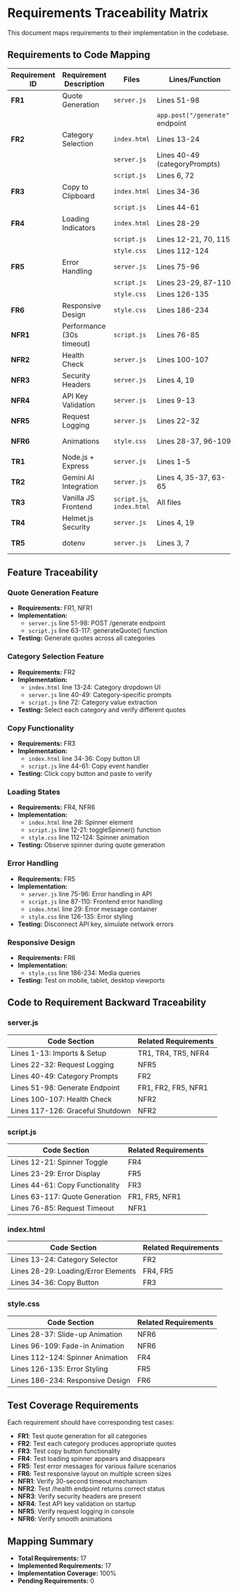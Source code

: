 # Requirements Traceability Matrix

This document maps requirements to their implementation in the codebase.

## Requirements to Code Mapping

| Requirement ID | Requirement Description | Files | Lines/Function | Status |
|---------------|------------------------|-------|----------------|--------|
| **FR1** | Quote Generation | `server.js` | Lines 51-98 | ✅ Implemented |
| | | | `app.post("/generate")` endpoint | |
| **FR2** | Category Selection | `index.html` | Lines 13-24 | ✅ Implemented |
| | | `server.js` | Lines 40-49 (categoryPrompts) | |
| | | `script.js` | Lines 6, 72 | |
| **FR3** | Copy to Clipboard | `index.html` | Lines 34-36 | ✅ Implemented |
| | | `script.js` | Lines 44-61 | |
| **FR4** | Loading Indicators | `index.html` | Lines 28-29 | ✅ Implemented |
| | | `script.js` | Lines 12-21, 70, 115 | |
| | | `style.css` | Lines 112-124 | |
| **FR5** | Error Handling | `server.js` | Lines 75-96 | ✅ Implemented |
| | | `script.js` | Lines 23-29, 87-110 | |
| | | `style.css` | Lines 126-135 | |
| **FR6** | Responsive Design | `style.css` | Lines 186-234 | ✅ Implemented |
| **NFR1** | Performance (30s timeout) | `script.js` | Lines 76-85 | ✅ Implemented |
| **NFR2** | Health Check | `server.js` | Lines 100-107 | ✅ Implemented |
| **NFR3** | Security Headers | `server.js` | Lines 4, 19 | ✅ Implemented |
| **NFR4** | API Key Validation | `server.js` | Lines 9-13 | ✅ Implemented |
| **NFR5** | Request Logging | `server.js` | Lines 22-32 | ✅ Implemented |
| **NFR6** | Animations | `style.css` | Lines 28-37, 96-109 | ✅ Implemented |
| **TR1** | Node.js + Express | `server.js` | Lines 1-5 | ✅ Implemented |
| **TR2** | Gemini AI Integration | `server.js` | Lines 4, 35-37, 63-65 | ✅ Implemented |
| **TR3** | Vanilla JS Frontend | `script.js`, `index.html` | All files | ✅ Implemented |
| **TR4** | Helmet.js Security | `server.js` | Lines 4, 19 | ✅ Implemented |
| **TR5** | dotenv | `server.js` | Lines 3, 7 | ✅ Implemented |

## Feature Traceability

### Quote Generation Feature
- **Requirements:** FR1, NFR1
- **Implementation:** 
  - `server.js` line 51-98: POST /generate endpoint
  - `script.js` line 63-117: generateQuote() function
- **Testing:** Generate quotes across all categories

### Category Selection Feature
- **Requirements:** FR2
- **Implementation:**
  - `index.html` line 13-24: Category dropdown UI
  - `server.js` line 40-49: Category-specific prompts
  - `script.js` line 72: Category value extraction
- **Testing:** Select each category and verify different quotes

### Copy Functionality
- **Requirements:** FR3
- **Implementation:**
  - `index.html` line 34-36: Copy button UI
  - `script.js` line 44-61: Copy event handler
- **Testing:** Click copy button and paste to verify

### Loading States
- **Requirements:** FR4, NFR6
- **Implementation:**
  - `index.html` line 28: Spinner element
  - `script.js` line 12-21: toggleSpinner() function
  - `style.css` line 112-124: Spinner animation
- **Testing:** Observe spinner during quote generation

### Error Handling
- **Requirements:** FR5
- **Implementation:**
  - `server.js` line 75-96: Error handling in API
  - `script.js` line 87-110: Frontend error handling
  - `index.html` line 29: Error message container
  - `style.css` line 126-135: Error styling
- **Testing:** Disconnect API key, simulate network errors

### Responsive Design
- **Requirements:** FR6
- **Implementation:**
  - `style.css` line 186-234: Media queries
- **Testing:** Test on mobile, tablet, desktop viewports

## Code to Requirement Backward Traceability

### server.js
| Code Section | Related Requirements |
|-------------|---------------------|
| Lines 1-13: Imports & Setup | TR1, TR4, TR5, NFR4 |
| Lines 22-32: Request Logging | NFR5 |
| Lines 40-49: Category Prompts | FR2 |
| Lines 51-98: Generate Endpoint | FR1, FR2, FR5, NFR1 |
| Lines 100-107: Health Check | NFR2 |
| Lines 117-126: Graceful Shutdown | NFR2 |

### script.js
| Code Section | Related Requirements |
|-------------|---------------------|
| Lines 12-21: Spinner Toggle | FR4 |
| Lines 23-29: Error Display | FR5 |
| Lines 44-61: Copy Functionality | FR3 |
| Lines 63-117: Quote Generation | FR1, FR5, NFR1 |
| Lines 76-85: Request Timeout | NFR1 |

### index.html
| Code Section | Related Requirements |
|-------------|---------------------|
| Lines 13-24: Category Selector | FR2 |
| Lines 28-29: Loading/Error Elements | FR4, FR5 |
| Lines 34-36: Copy Button | FR3 |

### style.css
| Code Section | Related Requirements |
|-------------|---------------------|
| Lines 28-37: Slide-up Animation | NFR6 |
| Lines 96-109: Fade-in Animation | NFR6 |
| Lines 112-124: Spinner Animation | FR4 |
| Lines 126-135: Error Styling | FR5 |
| Lines 186-234: Responsive Design | FR6 |

## Test Coverage Requirements

Each requirement should have corresponding test cases:

- **FR1**: Test quote generation for all categories
- **FR2**: Test each category produces appropriate quotes
- **FR3**: Test copy button functionality
- **FR4**: Test loading spinner appears and disappears
- **FR5**: Test error messages for various failure scenarios
- **FR6**: Test responsive layout on multiple screen sizes
- **NFR1**: Verify 30-second timeout mechanism
- **NFR2**: Test /health endpoint returns correct status
- **NFR3**: Verify security headers are present
- **NFR4**: Test API key validation on startup
- **NFR5**: Verify request logging in console
- **NFR6**: Verify smooth animations

## Mapping Summary

- **Total Requirements:** 17
- **Implemented Requirements:** 17
- **Implementation Coverage:** 100%
- **Pending Requirements:** 0
